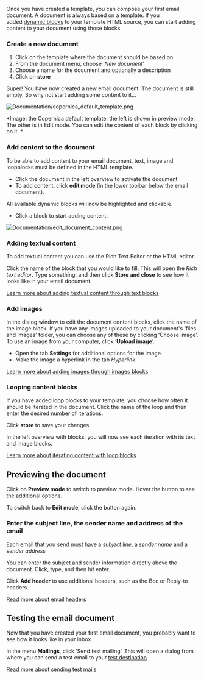 Once you have created a template, you can compose your first email
document. A document is always based on a template. If you
added [dynamic
blocks](https://www.copernica.com/en/support/glossary/dynamic-content)
to your template HTML source, you can start adding content to your
document using those blocks.

### **Create a new document**

1.  Click on the template where the document should be based on
2.  From the document menu, choose ‘*New document*’
3.  Choose a name for the document and optionally a description
4.  Click on **store**

Super! You have now created a new email document. The document is still
empty. So why not start adding some content to it...

![](Documentation/copernica_default_template.png "Documentation/copernica_default_template.png")

\*Image: the Copernica default template: the left is shown in preview
mode. The other is in Edit mode. You can edit the content of each block
by clicking on it. \*

### **Add content to the document**

To be able to add content to your email document, text, image and
loopblocks must be defined in the HTML template.

-   Click the document in the left overview to activate the document
-   To add content, click **edit mode** (in the lower toolbar below the
    email document).

All available dynamic blocks will now be highlighted and clickable.

-   Click a block to start adding content.

![](Documentation/edit_document_content.png "Documentation/edit_document_content.png")

### **Adding textual content**

To add textual content you can use the Rich Text Editor or the HTML
editor.

Click the name of the block that you would like to fill. This will open
the *Rich text editor*. Type something, and then click **Store and
close** to see how it looks like in your email document.

[Learn more about adding textual content through text
blocks](http://www.copernica.com/en/support/the-text-function-for-adding-textual-content-to-your-document)

### **Add images**

In the dialog window to edit the document content blocks, click the name
of the image block. If you have any images uploaded to your document's
‘files and images’ folder, you can choose any of these by clicking
‘Choose image’. To use an image from your computer, click ‘**Upload
image**’.

-   Open the tab **Settings** for additional options for the image.
-   Make the image a hyperlink in the tab *Hyperlink*.

[Learn more about adding images through images
blocks](http://www.copernica.com/en/support/the-image-function-for-adding-images-to-your-document)

### **Looping content blocks**

If you have added loop blocks to your template, you choose how often it
should be iterated in the document. Click the name of the loop and then
enter the desired number of iterations.

Click **store** to save your changes.

In the left overview with blocks, you will now see each iteration with
its text and image blocks.

[Learn more about iterating content with loop
blocks](http://www.copernica.com/en/support/the-loop-function-to-iterate-content-in-your-email)

**Previewing the document**
---------------------------

Click on **Preview mode** to switch to preview mode. Hover the button to
see the additional options.

To switch back to **Edit mode**, click the button again.

### **Enter the subject line, the sender name and address of the email**

Each email that you send must have a *subject line*, a *sender name* and
a *sender address*

You can enter the subject and sender information directly above the
document. Click, type, and then hit enter.

Click **Add header** to use additional headers, such as the Bcc or
Reply-to headers.

[Read more about email
headers](http://www.copernica.com/en/support/sender-subject-and-other-email-headers)

**Testing the email document**
------------------------------

Now that you have created your first email document, you probably want
to see how it looks like in your inbox.

In the menu **Mailings**, click ‘Send test mailing’. This will open a
dialog from where you can send a test email to your [test
destination](https://www.copernica.com/en/support/what-is-the-test-destination)

[Read more about sending test
mails](http://www.copernica.com/en/support/send-a-test-mail-or-test-mailing)
